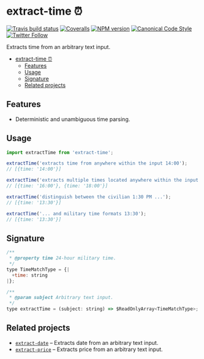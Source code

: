 <a name="extract-time"></a>
# extract-time ⏰

[![Travis build status](http://img.shields.io/travis/gajus/extract-time/master.svg?style=flat-square)](https://travis-ci.org/gajus/extract-time)
[![Coveralls](https://img.shields.io/coveralls/gajus/extract-time.svg?style=flat-square)](https://coveralls.io/github/gajus/extract-time)
[![NPM version](http://img.shields.io/npm/v/extract-time.svg?style=flat-square)](https://www.npmjs.org/package/extract-time)
[![Canonical Code Style](https://img.shields.io/badge/code%20style-canonical-blue.svg?style=flat-square)](https://github.com/gajus/canonical)
[![Twitter Follow](https://img.shields.io/twitter/follow/kuizinas.svg?style=social&label=Follow)](https://twitter.com/kuizinas)

Extracts time from an arbitrary text input.

* [extract-time ⏰](#extract-time)
    * [Features](#extract-time-features)
    * [Usage](#extract-time-usage)
    * [Signature](#extract-time-signature)
    * [Related projects](#extract-time-related-projects)


<a name="extract-time-features"></a>
## Features

* Deterministic and unambiguous time parsing.

<a name="extract-time-usage"></a>
## Usage

```js
import extractTime from 'extract-time';

extractTime('extracts time from anywhere within the input 14:00');
// [{time: '14:00'}]

extractTime('extracts multiple times located anywhere within the input: 16:00, 18:00');
// [{time: '16:00'}, {time: '18:00'}]

extractTime('distinguish between the civilian 1:30 PM ...');
// [{time: '13:30'}]

extractTime('... and military time formats 13:30');
// [{time: '13:30'}]

```

<a name="extract-time-signature"></a>
## Signature

```js
/**
 * @property time 24-hour military time.
 */
type TimeMatchType = {|
  +time: string
|};

/**
 * @param subject Arbitrary text input.
 */
type extractTime = (subject: string) => $ReadOnlyArray<TimeMatchType>;

```

<a name="extract-time-related-projects"></a>
## Related projects

* [`extract-date`](https://github.com/gajus/extract-date) – Extracts date from an arbitrary text input.
* [`extract-price`](https://github.com/gajus/extract-price) – Extracts price from an arbitrary text input.
